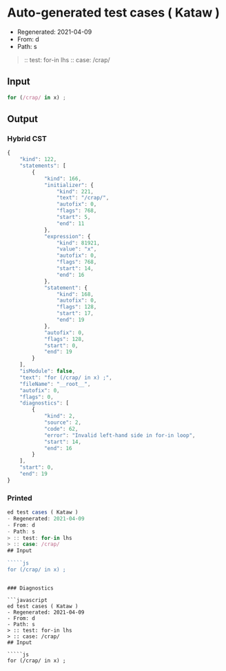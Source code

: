 # Auto-generated test cases ( Kataw )
- Regenerated: 2021-04-09
- From: d
- Path: s
> :: test: for-in lhs
> :: case: /crap/
## Input

`````js
for (/crap/ in x) ;
`````

## Output

### Hybrid CST

```javascript
{
    "kind": 122,
    "statements": [
        {
            "kind": 166,
            "initializer": {
                "kind": 221,
                "text": "/crap/",
                "autofix": 0,
                "flags": 768,
                "start": 5,
                "end": 11
            },
            "expression": {
                "kind": 81921,
                "value": "x",
                "autofix": 0,
                "flags": 768,
                "start": 14,
                "end": 16
            },
            "statement": {
                "kind": 168,
                "autofix": 0,
                "flags": 128,
                "start": 17,
                "end": 19
            },
            "autofix": 0,
            "flags": 128,
            "start": 0,
            "end": 19
        }
    ],
    "isModule": false,
    "text": "for (/crap/ in x) ;",
    "fileName": "__root__",
    "autofix": 0,
    "flags": 0,
    "diagnostics": [
        {
            "kind": 2,
            "source": 2,
            "code": 62,
            "error": "Invalid left-hand side in for-in loop",
            "start": 14,
            "end": 16
        }
    ],
    "start": 0,
    "end": 19
}
```

### Printed

```javascript
ed test cases ( Kataw )
- Regenerated: 2021-04-09
- From: d
- Path: s
> :: test: for-in lhs
> :: case: /crap/
## Input

`````js
for (/crap/ in x) ;
`````
```

### Diagnostics

```javascript
ed test cases ( Kataw )
- Regenerated: 2021-04-09
- From: d
- Path: s
> :: test: for-in lhs
> :: case: /crap/
## Input

`````js
for (/crap/ in x) ;
`````
```

